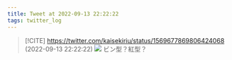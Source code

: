 ```yaml
---
title: Tweet at 2022-09-13 22:22:22
tags: twitter_log
---
```


> [!CITE] https://twitter.com/kaisekiriu/status/1569677869806424068 (2022-09-13 22:22:22)
> ![](https://twitter.com/kaisekiriu/status/1569677869806424068)
> ビン型？紅型？
